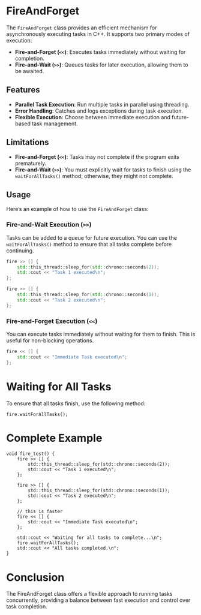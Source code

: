 # FireAndForget

The `FireAndForget` class provides an efficient mechanism for asynchronously executing tasks in C++. It supports two primary modes of execution:

- **Fire-and-Forget (`<<`)**: Executes tasks immediately without waiting for completion.
- **Fire-and-Wait (`>>`)**: Queues tasks for later execution, allowing them to be awaited.

## Features

- **Parallel Task Execution**: Run multiple tasks in parallel using threading.
- **Error Handling**: Catches and logs exceptions during task execution.
- **Flexible Execution**: Choose between immediate execution and future-based task management.

## Limitations

- **Fire-and-Forget (`<<`)**: Tasks may not complete if the program exits prematurely.
- **Fire-and-Wait (`>>`)**: You must explicitly wait for tasks to finish using the `waitForAllTasks()` method; otherwise, they might not complete.

## Usage

Here’s an example of how to use the `FireAndForget` class:

### Fire-and-Wait Execution (`>>`)

Tasks can be added to a queue for future execution. You can use the `waitForAllTasks()` method to ensure that all tasks complete before continuing.

```cpp
fire >> [] {
    std::this_thread::sleep_for(std::chrono::seconds(2));
    std::cout << "Task 1 executed\n";
};

fire >> [] {
    std::this_thread::sleep_for(std::chrono::seconds(1));
    std::cout << "Task 2 executed\n";
};
```

### Fire-and-Forget Execution (`<<`)

You can execute tasks immediately without waiting for them to finish. This is useful for non-blocking operations.

```cpp
fire << [] {
    std::cout << "Immediate Task executed\n";
};
```

# Waiting for All Tasks

To ensure that all tasks finish, use the following method:
```
fire.waitForAllTasks();
```

# Complete Example

```
void fire_test() {
    fire >> [] {
        std::this_thread::sleep_for(std::chrono::seconds(2));
        std::cout << "Task 1 executed\n";
    };

    fire >> [] {
        std::this_thread::sleep_for(std::chrono::seconds(1));
        std::cout << "Task 2 executed\n";
    };

    // this is faster
    fire << [] {
        std::cout << "Immediate Task executed\n";
    };

    std::cout << "Waiting for all tasks to complete...\n";
    fire.waitForAllTasks();
    std::cout << "All tasks completed.\n";
}
```

# Conclusion

The FireAndForget class offers a flexible approach to running tasks concurrently, providing a balance between fast execution and control over task completion.